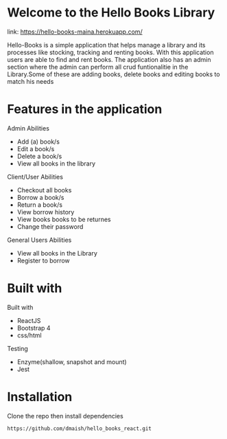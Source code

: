 # Welcome to the Hello Books Library

link:  https://hello-books-maina.herokuapp.com/

Hello-Books is a simple application that helps manage a library and its processes
like stocking, tracking and renting books. With this application users are able to
find and rent books. The application also has an admin section where the admin can 
perform all crud funtionalitie in the Library.Some of these are  adding books, delete
books and editing books to match his needs

# Features in the application

Admin Abilities

  - Add (a) book/s
  - Edit a book/s
  - Delete a book/s
  - View all books in the library

Client/User Abilities

  - Checkout all books
  - Borrow a book/s
  - Return a book/s
  - View borrow history
  - View books books to be returnes
  - Change their password

General Users Abilities

  - View all books in the Library
  - Register to borrow


# Built with

Built with 
  - ReactJS 
  - Bootstrap 4
  - css/html

Testing

  - Enzyme(shallow, snapshot and mount)
  - Jest

# Installation

Clone the repo then install dependencies

`https://github.com/dmaish/hello_books_react.git`
